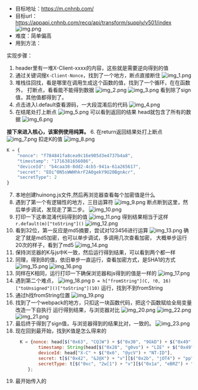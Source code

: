 - 目标地址：https://m.cnhnb.com/
- 目标url：
https://appapi.cnhnb.com/recq/api/transform/supply/v501/index
![img.png](img.png)
- 难度：简单偏高
- 用到方法：


实现步骤：
1. header里有一堆X-Client-xxxx的内容，这些就是需要逆向得到的值
2. 通过关键词搜`X-Client-Nonce`，找到了一个地方，断点直接断住
![img_1.png](img_1.png)
3. 堆栈往回找，看是哪里在调用生成这个函数的值，找到了一个循环，在在函数外，
打断点，看看能不能得到数据
![img_2.png](img_2.png)
![img_3.png](img_3.png)
看到除了sign值，其他值都得到了。
4. 点击进入l.default查看源码，一大段混淆后的代码
![img_4.png](img_4.png)
5. 在结尾处打上断点
![img_5.png](img_5.png)
可以看到返回的结果 head就包含了所有的数据
![img_6.png](img_6.png)

**接下来进入核心，该案例使用纯算。**
6. 在return返回结果处打上断点
![img_7.png](img_7.png)
扣走K的值
![img_8.png](img_8.png)
```javascript
K = {
    "nonce": "f784841fa8cea9c16e905d3e4737b4a8",
    "timestamp": "1716381656086",
    "deviceId": "b4caa38-8dd2-4cb5-941a-61a265617",
    "secret": "EOi^0N5sWWHhkrF2A0gekY9U20BgnAcr",
    "secretType": 2
}
```
7. 本地创建huinong.js文件,然后再浏览器查看每个加密值是什么
8. 遇到了第一个有逻辑性的地方，三目运算符
![img_9.png](img_9.png)
断点断到这里，然后单步调试，发现走了第二步。
![img_10.png](img_10.png)
9. 打印一下这串混淆代码得到的值
![img_11.png](img_11.png)
 得到结果相当于这样`r.default(m)["toString"]()`
![img_12.png](img_12.png)
10. 看到32位，第一反应是md5摘要，尝试对123456进行运算
![img_13.png](img_13.png)
确定了就是md5加密，也可以单步调试，多调用几次查看加密，
大概单步运行20次的样子，看到了md5
![img_14.png](img_14.png)
11. 保持浏览器的K与js中K一致，然后运行得到结果，可以看到两个都一样
12. 同理，得到B的值，依旧单步一直运行，查看加密方式，是SHA1的方式
![img_15.png](img_15.png)
![img_16.png](img_16.png)
13. 同样在K相同，运行打印一下确保浏览器和js得到的值是一样的
![img_17.png](img_17.png)
14. 遇到第二个难点，
![img_18.png](img_18.png)
`D = h["fromString"](C, !0, 16)["toUnsigned"]()["toString"](10)`
运行，找到不到fromString
15. 通过h找fromString位置
![img_19.png](img_19.png)
16. 找到了一个webpack的地方，只扣这一块函数代码，把这个函数赋给全局变量改造一下自执行
运行得到结果，与浏览器对比
![img_20.png](img_20.png)
![img_22.png](img_22.png)
![img_21.png](img_21.png)
17. 最后终于得到了sign值，与浏览器得到的结果比对，一致的。
![img_23.png](img_23.png)
18. 现在回到最开始，找到K值是怎么得来的
```javascript
     K = {nonce: head[$("0x63", "CQ]W") + $("0x30", "9GkD") + $("0x49", "J7to") + "NONCE"],
            timestamp: String(head[$("0x28", "g0vo") + "LIE" + $("0x49", "J7to") + $("0x53", "9GkD") + "E"]),
            deviceId: head["X-C" + $("0x6", "@ycV") + "NT-ID"],
            secret: t[$("0x42", "&J@X") + "v"][$("0x2b", "jOT4") + "pp"] ? V : W ? H : z,
            secretType: t[$("0xc", "2w[1") + "v"][$("0x1a", "eBRZ") + "pp"] ? 1 : W ? 3 : 2
        };
```
19. 最开始传入的